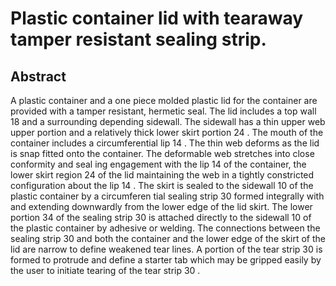 # Plastic container lid with tearaway tamper resistant sealing strip.

## Abstract
A plastic container and a one piece molded plastic lid for the container are provided with a tamper resistant, hermetic seal. The lid includes a top wall 18 and a surrounding depending sidewall. The sidewall has a thin upper web upper portion and a relatively thick lower skirt portion 24 . The mouth of the container includes a circumferential lip 14 . The thin web deforms as the lid is snap fitted onto the container. The deformable web stretches into close conformity and seal ing engagement with the lip 14 of the container, the lower skirt region 24 of the lid maintaining the web in a tightly constricted configuration about the lip 14 . The skirt is sealed to the sidewall 10 of the plastic container by a circumferen tial sealing strip 30 formed integrally with and extending downwardly from the lower edge of the lid skirt. The lower portion 34 of the sealing strip 30 is attached directly to the sidewall 10 of the plastic container by adhesive or welding. The connections between the sealing strip 30 and both the container and the lower edge of the skirt of the lid are narrow to define weakened tear lines. A portion of the tear strip 30 is formed to protrude and define a starter tab which may be gripped easily by the user to initiate tearing of the tear strip 30 .